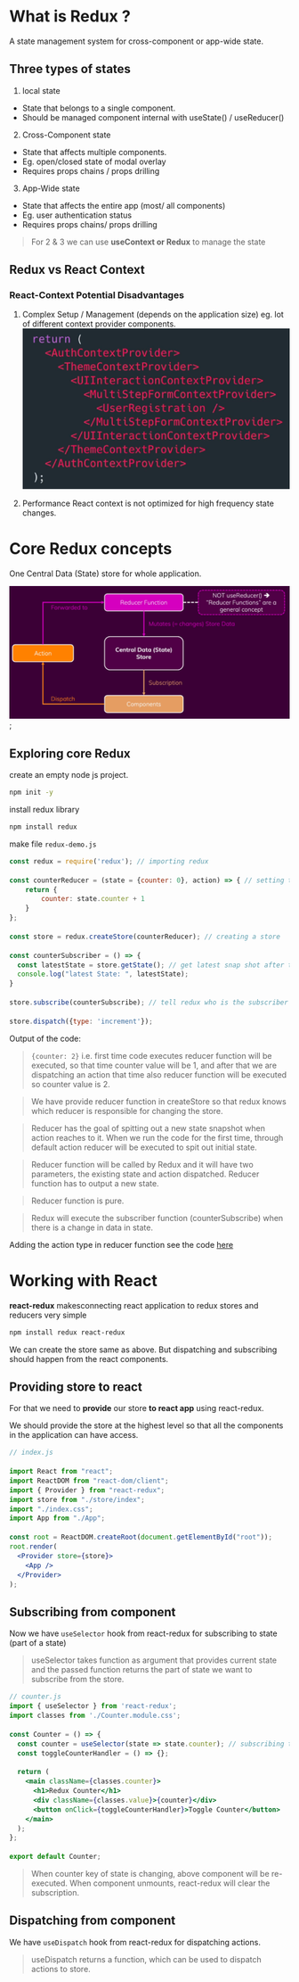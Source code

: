 # What is Redux ?
A state management system for cross-component or app-wide state.

## Three types of states 

1. local state
- State that belongs to a single component.
- Should be managed component internal with useState() / useReducer()

2. Cross-Component state
- State that affects multiple components.
- Eg. open/closed state of modal overlay
- Requires props chains / props drilling

3. App-Wide state
- State that affects the entire app (most/ all components)
- Eg. user authentication status
- Requires props chains/ props drilling

> For 2 & 3 we can use **useContext or Redux** to manage the state

## Redux vs React Context

### React-Context Potential Disadvantages
1. Complex Setup / Management (depends on the application size)
eg. lot of different context provider components.
![Context cons](../public/images/ReactContextCons.png)

2. Performance
React context is not optimized for high frequency state changes.

# Core Redux concepts

One Central Data (State) store for whole application.

![Redux concept](../public/images/ReduxConcept.png);

## Exploring core Redux
create an empty node js project.
```bash
npm init -y
```
install redux library
```bash
npm install redux
```
make file `redux-demo.js`
```js
const redux = require('redux'); // importing redux

const counterReducer = (state = {counter: 0}, action) => { // setting the initial value of state 
    return {
        counter: state.counter + 1
    }
};

const store = redux.createStore(counterReducer); // creating a store

const counterSubscriber = () => {
  const latestState = store.getState(); // get latest snap shot after the store is updated
  console.log("latest State: ", latestState);
}

store.subscribe(counterSubscribe); // tell redux who is the subscriber

store.dispatch({type: 'increment'});

```
Output of the code: 
> `{counter: 2}` i.e. first time code executes reducer function will be executed, so that time counter value will be 1, and after that we are dispatching an action that time also reducer function will be executed so counter value is 2.

> We have provide reducer function in createStore so that redux knows which reducer is responsible for changing the store.

> Reducer has the goal of spitting out a new state snapshot when action reaches to it. When we run the code for the first time, through default action reducer will be executed to spit out initial state.

> Reducer function will be called by Redux and it will have two parameters, the existing state and action dispatched. Reducer function has to output a new state.

> Reducer function is pure.

> Redux will execute the subscriber function (counterSubscribe) when there is a change in data in state.

Adding the action type in reducer function see the code [here](../common-codes/ReduxCore/redux-demo.js)

# Working with React
**react-redux** makesconnecting react application to redux stores and reducers very simple
```bash 
npm install redux react-redux
```

We can create the store same as above. But dispatching and subscribing should happen from the react components.

## Providing store to react
For that we need to **provide** our store **to react app** using react-redux.

We should provide the store at the highest level so that all the components in the application can have access.

```jsx
// index.js

import React from "react";
import ReactDOM from "react-dom/client";
import { Provider } from "react-redux";
import store from "./store/index";
import "./index.css";
import App from "./App";

const root = ReactDOM.createRoot(document.getElementById("root"));
root.render(
  <Provider store={store}>
    <App />
  </Provider>
);
```
## Subscribing from component
Now we have `useSelector` hook from react-redux for subscribing to state (part of a state)

> useSelector takes function as argument that provides current state and the passed function returns the part of state we want to subscribe from the store.
```jsx
// counter.js
import { useSelector } from 'react-redux';
import classes from './Counter.module.css';

const Counter = () => {
  const counter = useSelector(state => state.counter); // subscribing the counter key's value from state
  const toggleCounterHandler = () => {};

  return (
    <main className={classes.counter}>
      <h1>Redux Counter</h1>
      <div className={classes.value}>{counter}</div>
      <button onClick={toggleCounterHandler}>Toggle Counter</button>
    </main>
  );
};

export default Counter;

```
> When counter key of state is changing, above component will be re-executed.
> When component unmounts, react-redux will clear the subscription.

## Dispatching from component
We have `useDispatch` hook from react-redux for dispatching actions.

> useDispatch returns a function, which can be used to dispatch actions to store.

